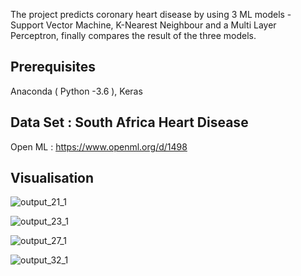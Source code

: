 
The project predicts coronary heart disease by using 3 ML models - Support Vector Machine, K-Nearest Neighbour and a Multi Layer Perceptron, finally compares the result of the three models.


## Prerequisites
Anaconda ( Python -3.6 ), Keras 

## Data Set : South Africa Heart Disease
Open ML : https://www.openml.org/d/1498

## Visualisation
![output_21_1](https://user-images.githubusercontent.com/25270515/42493757-d1d94560-843b-11e8-8ed1-30bd6028eb72.png)

![output_23_1](https://user-images.githubusercontent.com/25270515/42494297-7f5ec830-843d-11e8-9a47-f94725e453e8.png)

![output_27_1](https://user-images.githubusercontent.com/25270515/42494314-8c5c471a-843d-11e8-8dd8-436522290c4f.png)

![output_32_1](https://user-images.githubusercontent.com/25270515/42494328-97ed5cd6-843d-11e8-8a50-829df2e849ab.png)
